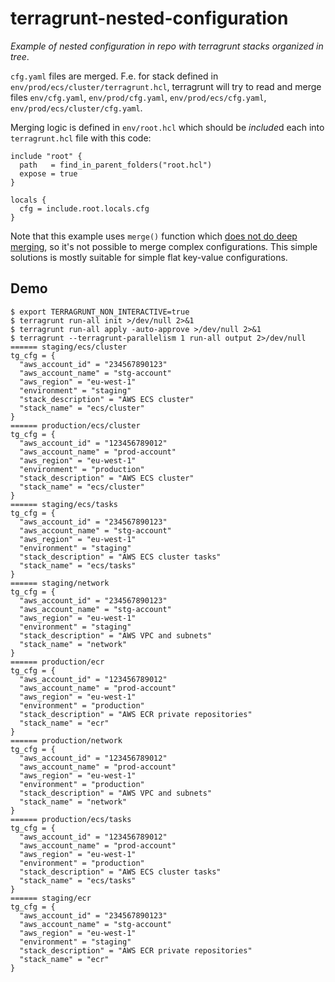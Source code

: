 # terragrunt-nested-configuration

*Example of nested configuration in repo with terragrunt stacks organized in tree*.

`cfg.yaml` files are merged. F.e. for stack defined in `env/prod/ecs/cluster/terragrunt.hcl`, terragrunt will try to read and merge files `env/cfg.yaml`, `env/prod/cfg.yaml`, `env/prod/ecs/cfg.yaml`, `env/prod/ecs/cluster/cfg.yaml`.

Merging logic is defined in `env/root.hcl` which should be *include*d each into `terragrunt.hcl` file with this code:

```hcl
include "root" {
  path   = find_in_parent_folders("root.hcl")
  expose = true
}

locals {
  cfg = include.root.locals.cfg
}
```

Note that this example uses `merge()` function which [does not do deep merging](https://github.com/hashicorp/terraform/issues/24987), so it's not possible to merge complex configurations. This simple solutions is mostly suitable for simple flat key-value configurations.

## Demo

```
$ export TERRAGRUNT_NON_INTERACTIVE=true
$ terragrunt run-all init >/dev/null 2>&1
$ terragrunt run-all apply -auto-approve >/dev/null 2>&1
$ terragrunt --terragrunt-parallelism 1 run-all output 2>/dev/null
====== staging/ecs/cluster
tg_cfg = {
  "aws_account_id" = "234567890123"
  "aws_account_name" = "stg-account"
  "aws_region" = "eu-west-1"
  "environment" = "staging"
  "stack_description" = "AWS ECS cluster"
  "stack_name" = "ecs/cluster"
}
====== production/ecs/cluster
tg_cfg = {
  "aws_account_id" = "123456789012"
  "aws_account_name" = "prod-account"
  "aws_region" = "eu-west-1"
  "environment" = "production"
  "stack_description" = "AWS ECS cluster"
  "stack_name" = "ecs/cluster"
}
====== staging/ecs/tasks
tg_cfg = {
  "aws_account_id" = "234567890123"
  "aws_account_name" = "stg-account"
  "aws_region" = "eu-west-1"
  "environment" = "staging"
  "stack_description" = "AWS ECS cluster tasks"
  "stack_name" = "ecs/tasks"
}
====== staging/network
tg_cfg = {
  "aws_account_id" = "234567890123"
  "aws_account_name" = "stg-account"
  "aws_region" = "eu-west-1"
  "environment" = "staging"
  "stack_description" = "AWS VPC and subnets"
  "stack_name" = "network"
}
====== production/ecr
tg_cfg = {
  "aws_account_id" = "123456789012"
  "aws_account_name" = "prod-account"
  "aws_region" = "eu-west-1"
  "environment" = "production"
  "stack_description" = "AWS ECR private repositories"
  "stack_name" = "ecr"
}
====== production/network
tg_cfg = {
  "aws_account_id" = "123456789012"
  "aws_account_name" = "prod-account"
  "aws_region" = "eu-west-1"
  "environment" = "production"
  "stack_description" = "AWS VPC and subnets"
  "stack_name" = "network"
}
====== production/ecs/tasks
tg_cfg = {
  "aws_account_id" = "123456789012"
  "aws_account_name" = "prod-account"
  "aws_region" = "eu-west-1"
  "environment" = "production"
  "stack_description" = "AWS ECS cluster tasks"
  "stack_name" = "ecs/tasks"
}
====== staging/ecr
tg_cfg = {
  "aws_account_id" = "234567890123"
  "aws_account_name" = "stg-account"
  "aws_region" = "eu-west-1"
  "environment" = "staging"
  "stack_description" = "AWS ECR private repositories"
  "stack_name" = "ecr"
}
```
